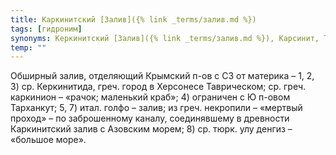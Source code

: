 ```yaml
---
title: Каркинитский [Залив]({% link _terms/залив.md %})
tags: [гидроним]
synonyms: Керкинитский [Залив]({% link _terms/залив.md %}), Карсинит, Тарханский [Залив]({% link _terms/залив.md %}), Голфо ди Негрополи, Тамираке, Некропила, Олу-Денгиси
temp: ""
---
```


Обширный залив, отделяющий Крымский п-ов с СЗ от материка – 1, 2, 3) ср.
Керкинитида, греч. город в Херсонесе Таврическом; ср. греч. каркинион – «рачок;
маленький краб»; 4) ограничен с Ю п-овом Тарханкут; 5, 7) итал. голфо – залив;
из греч. некропили – «мертвый проход» – по заброшенному каналу, соединявшему в
древности Каркинитский залив с Азовским морем; 8) ср. тюрк. улу денгиз –
«большое море».
